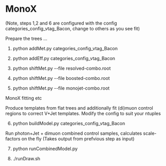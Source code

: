 MonoX
=====
(Note, steps 1,2 and 6 are configured with the config categories_config_vtag_Bacon, 
change to others as you see fit)

Prepare the trees ...

  1) python addMet.py categories_config_vtag_Bacon

  2) python addEff.py categories_config_vtag_Bacon

  3) python shiftMet.py --file resolved-combo.root
  
  4) python shiftMet.py --file boosted-combo.root
  
  5) python shiftMet.py --file monojet-combo.root

MonoX fitting etc

Produce templates from flat trees and additionally fit 
(di)muon control regions to correct V+Jet templates. Modify the config to suit your ntuples

  6) python buildModel.py categories_config_vtag_Bacon

Run photon+Jet + dimuon combined control samples, calculates scale-factors on the fly
(Takes output from prefvious step as input)

  7) python runCombinedModel.py 

  8) ./runDraw.sh
  
